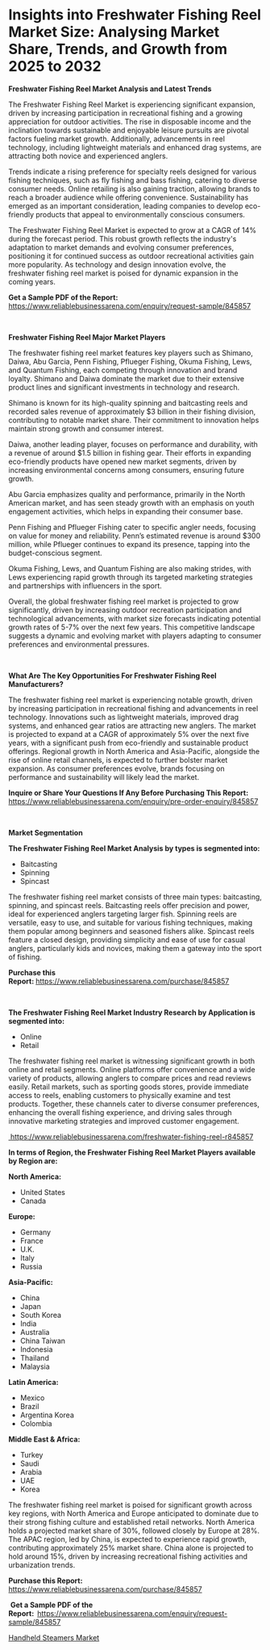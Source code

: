<p><h1>Insights into Freshwater Fishing Reel Market Size: Analysing Market Share, Trends, and Growth from 2025 to 2032</h1></p><p><strong>Freshwater Fishing Reel Market Analysis and Latest Trends</strong></p>
<p><p>The Freshwater Fishing Reel Market is experiencing significant expansion, driven by increasing participation in recreational fishing and a growing appreciation for outdoor activities. The rise in disposable income and the inclination towards sustainable and enjoyable leisure pursuits are pivotal factors fueling market growth. Additionally, advancements in reel technology, including lightweight materials and enhanced drag systems, are attracting both novice and experienced anglers.</p><p>Trends indicate a rising preference for specialty reels designed for various fishing techniques, such as fly fishing and bass fishing, catering to diverse consumer needs. Online retailing is also gaining traction, allowing brands to reach a broader audience while offering convenience. Sustainability has emerged as an important consideration, leading companies to develop eco-friendly products that appeal to environmentally conscious consumers.</p><p>The Freshwater Fishing Reel Market is expected to grow at a CAGR of 14% during the forecast period. This robust growth reflects the industry's adaptation to market demands and evolving consumer preferences, positioning it for continued success as outdoor recreational activities gain more popularity. As technology and design innovation evolve, the freshwater fishing reel market is poised for dynamic expansion in the coming years.</p></p>
<p><strong>Get a Sample PDF of the Report:&nbsp;</strong> <a href="https://www.reliablebusinessarena.com/enquiry/request-sample/845857?utm_campaign=2185&utm_medium=2&utm_source=Github&utm_content=ia&utm_term=05042025&utm_id=freshwater-fishing-reel">https://www.reliablebusinessarena.com/enquiry/request-sample/845857</a></p>
<p>&nbsp;</p>
<p><strong>Freshwater Fishing Reel Major Market Players</strong></p>
<p><p>The freshwater fishing reel market features key players such as Shimano, Daiwa, Abu Garcia, Penn Fishing, Pflueger Fishing, Okuma Fishing, Lews, and Quantum Fishing, each competing through innovation and brand loyalty. Shimano and Daiwa dominate the market due to their extensive product lines and significant investments in technology and research.</p><p>Shimano is known for its high-quality spinning and baitcasting reels and recorded sales revenue of approximately $3 billion in their fishing division, contributing to notable market share. Their commitment to innovation helps maintain strong growth and consumer interest.</p><p>Daiwa, another leading player, focuses on performance and durability, with a revenue of around $1.5 billion in fishing gear. Their efforts in expanding eco-friendly products have opened new market segments, driven by increasing environmental concerns among consumers, ensuring future growth.</p><p>Abu Garcia emphasizes quality and performance, primarily in the North American market, and has seen steady growth with an emphasis on youth engagement activities, which helps in expanding their consumer base.</p><p>Penn Fishing and Pflueger Fishing cater to specific angler needs, focusing on value for money and reliability. Penn’s estimated revenue is around $300 million, while Pflueger continues to expand its presence, tapping into the budget-conscious segment.</p><p>Okuma Fishing, Lews, and Quantum Fishing are also making strides, with Lews experiencing rapid growth through its targeted marketing strategies and partnerships with influencers in the sport. </p><p>Overall, the global freshwater fishing reel market is projected to grow significantly, driven by increasing outdoor recreation participation and technological advancements, with market size forecasts indicating potential growth rates of 5-7% over the next few years. This competitive landscape suggests a dynamic and evolving market with players adapting to consumer preferences and environmental pressures.</p></p>
<p>&nbsp;</p>
<p><strong>What Are The Key Opportunities For Freshwater Fishing Reel Manufacturers?</strong></p>
<p><p>The freshwater fishing reel market is experiencing notable growth, driven by increasing participation in recreational fishing and advancements in reel technology. Innovations such as lightweight materials, improved drag systems, and enhanced gear ratios are attracting new anglers. The market is projected to expand at a CAGR of approximately 5% over the next five years, with a significant push from eco-friendly and sustainable product offerings. Regional growth in North America and Asia-Pacific, alongside the rise of online retail channels, is expected to further bolster market expansion. As consumer preferences evolve, brands focusing on performance and sustainability will likely lead the market.</p></p>
<p><strong>Inquire or Share Your Questions If Any Before Purchasing This Report:</strong> <a href="https://www.reliablebusinessarena.com/enquiry/pre-order-enquiry/845857?utm_campaign=2185&utm_medium=2&utm_source=Github&utm_content=ia&utm_term=05042025&utm_id=freshwater-fishing-reel">https://www.reliablebusinessarena.com/enquiry/pre-order-enquiry/845857</a></p>
<p>&nbsp;</p>
<p><strong>Market Segmentation</strong></p>
<p><strong>The Freshwater Fishing Reel Market Analysis by types is segmented into:</strong></p>
<p><ul><li>Baitcasting</li><li>Spinning</li><li>Spincast</li></ul></p>
<p><p>The freshwater fishing reel market consists of three main types: baitcasting, spinning, and spincast reels. Baitcasting reels offer precision and power, ideal for experienced anglers targeting larger fish. Spinning reels are versatile, easy to use, and suitable for various fishing techniques, making them popular among beginners and seasoned fishers alike. Spincast reels feature a closed design, providing simplicity and ease of use for casual anglers, particularly kids and novices, making them a gateway into the sport of fishing.</p></p>
<p><strong>Purchase this Report:&nbsp;</strong><a href="https://www.reliablebusinessarena.com/purchase/845857?utm_campaign=2185&utm_medium=2&utm_source=Github&utm_content=ia&utm_term=05042025&utm_id=freshwater-fishing-reel">https://www.reliablebusinessarena.com/purchase/845857</a></p>
<p>&nbsp;</p>
<p><strong>The Freshwater Fishing Reel Market Industry Research by Application is segmented into:</strong></p>
<p><ul><li>Online</li><li>Retail</li></ul></p>
<p><p>The freshwater fishing reel market is witnessing significant growth in both online and retail segments. Online platforms offer convenience and a wide variety of products, allowing anglers to compare prices and read reviews easily. Retail markets, such as sporting goods stores, provide immediate access to reels, enabling customers to physically examine and test products. Together, these channels cater to diverse consumer preferences, enhancing the overall fishing experience, and driving sales through innovative marketing strategies and improved customer engagement.</p></p>
<p><a href="https://www.reliablebusinessarena.com/freshwater-fishing-reel-r845857?utm_campaign=2185&utm_medium=2&utm_source=Github&utm_content=ia&utm_term=05042025&utm_id=freshwater-fishing-reel">&nbsp;https://www.reliablebusinessarena.com/freshwater-fishing-reel-r845857</a></p>
<p><strong>In terms of Region, the Freshwater Fishing Reel Market Players available by Region are:</strong></p>
<p>
    <p> <strong> North America: </strong>
        <ul>
            <li>United States</li>
            <li>Canada</li>
        </ul>
        </p> 
    <p> <strong> Europe: </strong>
        <ul>
            <li>Germany</li>
            <li>France</li>
            <li>U.K.</li>
            <li>Italy</li>
            <li>Russia</li>
        </ul>
        </p> 
    <p> <strong> Asia-Pacific: </strong>
        <ul>
            <li>China</li>
            <li>Japan</li>
            <li>South Korea</li>
            <li>India</li>
            <li>Australia</li>
            <li>China Taiwan</li>
            <li>Indonesia</li>
            <li>Thailand</li>
            <li>Malaysia</li>
        </ul>
        </p> 
    <p> <strong> Latin America: </strong>
        <ul>
            <li>Mexico</li>
            <li>Brazil</li>
            <li>Argentina Korea</li>
            <li>Colombia</li>
        </ul>
        </p> 
    <p> <strong> Middle East & Africa: </strong>
        <ul>
            <li>Turkey</li>
            <li>Saudi</li>
            <li>Arabia</li>
            <li>UAE</li>
            <li>Korea</li>
        </ul>
    </p>
    </p>
<p><p>The freshwater fishing reel market is poised for significant growth across key regions, with North America and Europe anticipated to dominate due to their strong fishing culture and established retail networks. North America holds a projected market share of 30%, followed closely by Europe at 28%. The APAC region, led by China, is expected to experience rapid growth, contributing approximately 25% market share. China alone is projected to hold around 15%, driven by increasing recreational fishing activities and urbanization trends.</p></p>
<p><strong>Purchase this Report: </strong><a href="https://www.reliablebusinessarena.com/purchase/845857?utm_campaign=2185&utm_medium=2&utm_source=Github&utm_content=ia&utm_term=05042025&utm_id=freshwater-fishing-reel">https://www.reliablebusinessarena.com/purchase/845857</a></p>
<p>&nbsp;<strong>Get a Sample PDF of the Report:&nbsp;&nbsp;</strong><a href="https://www.reliablebusinessarena.com/enquiry/request-sample/845857?utm_campaign=2185&utm_medium=2&utm_source=Github&utm_content=ia&utm_term=05042025&utm_id=freshwater-fishing-reel">https://www.reliablebusinessarena.com/enquiry/request-sample/845857</a></p>
<p><strong></strong></p>
<p><p><a href="https://github.com/luckyshygirl/Market-Research-Report-List-7/blob/main/handheld-steamers-market.md?utm_campaign=2185&utm_medium=2&utm_source=Github&utm_content=ia&utm_term=05042025&utm_id=freshwater-fishing-reel">Handheld Steamers Market</a></p></p>